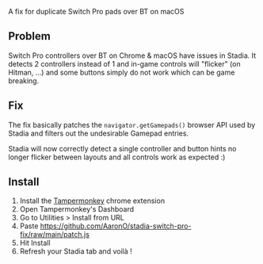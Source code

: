 A fix for duplicate Switch Pro pads over BT on macOS

## Problem

Switch Pro controllers over BT on Chrome & macOS have issues in Stadia. It detects 2 controllers instead of 1 and in-game controls will "flicker" (on Hitman, ...) and some buttons simply do not work which can be game breaking.

## Fix

The fix basically patches the `navigator.getGamepads()` browser API used by Stadia and filters out the undesirable Gamepad entries.

Stadia will now correctly detect a single controller and button hints no longer flicker between layouts and all controls work as expected :)

## Install

1. Install the [Tampermonkey](https://chrome.google.com/webstore/detail/tampermonkey/dhdgffkkebhmkfjojejmpbldmpobfkfo?hl=en) chrome extension
2. Open Tampermonkey's Dashboard
3. Go to Utilities > Install from URL
4. Paste https://github.com/AaronO/stadia-switch-pro-fix/raw/main/patch.js
5. Hit Install
6. Refresh your Stadia tab and voilà !
